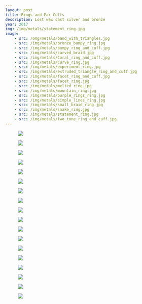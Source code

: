 ```yaml
---
layout: post
title: Rings and Ear Cuffs
description: Lost wax cast silver and bronze
year: 2017
img: /img/metals/statement_ring.jpg
image:
    - src: /omg/metals/band_with_triangles.jpg
    - src: /img/metals/bronze_bumpy_ring.jpg
    - src: /img/metals/bumpy_ring_and_cuff.jpg
    - src: /img/metals/carved_braid.jpg
    - src: /img/metals/Coral_ring_and_cuff.jpg
    - src: /img/metals/curve_ring.jpg
    - src: /img/metals/experiment_ring.jpg
    - src: /img/metals/extruded_triangle_ring_and_cuff.jpg
    - src: /img/metals/facet_ring_and_cuff.jpg
    - src: /img/metals/facet_ring.jpg
    - src: /img/metals/melted_ring.jpg
    - src: /img/metals/mountain_ring.jpg
    - src: /img/metals/purple_rings_ring.jpg
    - src: /img/metals/simple_lines_ring.jpg
    - src: /img/metals/small_braid_ring.jpg
    - src: /img/metals/snake_ring.jpg
    - src: /img/metals/statement_ring.jpg
    - src: /img/metals/two_tone_ring_and_cuff.jpg
---
```

<figure>
  <img
    class="post-image" src="{{ page.image[0].src }}">
</figure>


<figure>
  <img
    class="post-image" src="{{ page.image[1].src }}">
</figure>


<figure>
  <img
    class="post-image" src="{{ page.image[2].src }}">
</figure>

<figure>
  <img
    class="post-image" src="{{ page.image[3].src }}">
</figure>

<figure>
  <img
    class="post-image" src="{{ page.image[4].src }}">
</figure>

<figure>
  <img
    class="post-image" src="{{ page.image[5].src }}">
</figure>

<figure>
  <img
    class="post-image" src="{{ page.image[6].src }}">
</figure>

<figure>
  <img
    class="post-image" src="{{ page.image[7].src }}">
</figure>

<figure>
  <img
    class="post-image" src="{{ page.image[8].src }}">
</figure>

<figure>
  <img
    class="post-image" src="{{ page.image[9].src }}">
</figure>

<figure>
  <img
    class="post-image" src="{{ page.image[10].src }}">
</figure>

<figure>
  <img
    class="post-image" src="{{ page.image[11].src }}">
</figure>

<figure>
  <img
    class="post-image" src="{{ page.image[12].src }}">
</figure>

<figure>
  <img
    class="post-image" src="{{ page.image[13].src }}">
</figure>

<figure>
  <img
    class="post-image" src="{{ page.image[14].src }}">
</figure>

<figure>
  <img
    class="post-image" src="{{ page.image[15].src }}">
</figure>

<figure>
  <img
    class="post-image" src="{{ page.image[16].src }}">
</figure>

<figure>
  <img
    class="post-image" src="{{ page.image[17].src }}">
</figure>


